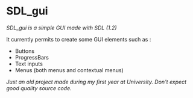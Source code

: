 # SDL_gui

_SDL_gui is a simple GUI made with SDL (1.2)_

It currently permits to create some GUI elements such as :

- Buttons
- ProgressBars
- Text inputs
- Menus (both menus and contextual menus)

*Just an old project made during my first year at University. Don't expect good quality source code.*
